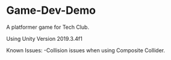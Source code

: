 # Game-Dev-Demo
A platformer game for Tech Club.

Using Unity Version 2019.3.4f1

Known Issues:
-Collision issues when using Composite Collider.